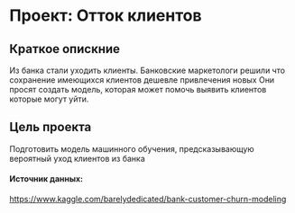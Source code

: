 # Проект: Отток клиентов

## Краткое опискние
Из банка стали уходить клиенты. Банковские маркетологи решили что сохранение имеющихся клиентов дешевле привлечения новых
Они просят создать модель, которая может помочь выявить клиентов которые могут уйти.

## Цель проекта

Подготовить модель машинного обучения, предсказывающую вероятный уход клиентов из банка


#### Источник данных:
https://www.kaggle.com/barelydedicated/bank-customer-churn-modeling